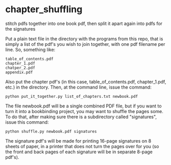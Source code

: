 # chapter_shuffling
stitch pdfs together into one book pdf, then split it apart again into pdfs for the signatures

Put a plain text file in the directory with the programs from this repo, that is simply a list of the pdf's you wish to
join together, with one pdf filename per line.  So, something like:

```
table_of_contents.pdf
chapter_1.pdf
chatper_2.pdf
appendix.pdf
```

Also put the chapter pdf's (in this case, table_of_contents.pdf, chapter_1.pdf, etc.) in the directory.  Then, at the command
line, issue the command:

```
python put_it_together.py list_of_chapters.txt newbook.pdf  
```

The file newbook.pdf will be a single combined PDF file, but if you want to turn it into a bookbinding project, you may want to
shuffle the pages some.  To do that, after making sure there is a subdirectory called "signatures", issue this command:

```
python shuffle.py newbook.pdf signatures  
```

The signature pdf's will be made for printing 16-page signatures on 8 sheets of paper, in a printer that does not turn the pages
over for you (so the front and back pages of each signature will be in separate 8-page pdf's).
